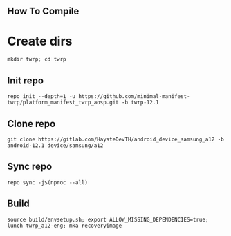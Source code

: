 ## How To Compile

# Create dirs
```
mkdir twrp; cd twrp
```

## Init repo
```
repo init --depth=1 -u https://github.com/minimal-manifest-twrp/platform_manifest_twrp_aosp.git -b twrp-12.1
```

## Clone repo
```
git clone https://gitlab.com/HayateDevTH/android_device_samsung_a12 -b android-12.1 device/samsung/a12
```
## Sync repo
```
repo sync -j$(nproc --all)
```
## Build
```
source build/envsetup.sh; export ALLOW_MISSING_DEPENDENCIES=true; lunch twrp_a12-eng; mka recoveryimage
```

